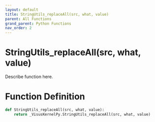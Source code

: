 ```yaml
---
layout: default
title: StringUtils_replaceAll(src, what, value)
parent: All Functions
grand_parent: Python Functions
nav_order: 2
---
```


# StringUtils_replaceAll(src, what, value)

Describe function here.

# Function Definition

```python
def StringUtils_replaceAll(src, what, value):
    return _VisusKernelPy.StringUtils_replaceAll(src, what, value)
```